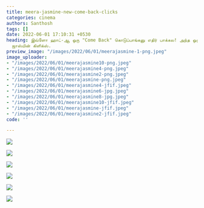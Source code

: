 ```yaml
---
title: meera-jasmine-new-come-back-clicks
categories: cinema
authors: Santhosh
tags: []
date: 2022-06-01 17:10:31 +0530
heading: இவ்ளோ ஹாட்-ஆ ஒரு "Come Back" கொடுப்பாங்கனு எதிர் பாக்கல! அந்த ஒரு Side! மீரா
  ஜாஸ்மின் கிளிக்ஸ்.
preview_image: "/images/2022/06/01/meerajasmine-1-png.jpeg"
image_uploader:
- "/images/2022/06/01/meerajasmine10-png.jpeg"
- "/images/2022/06/01/meerajasmine4-png.jpeg"
- "/images/2022/06/01/meerajasmine2-png.jpeg"
- "/images/2022/06/01/meerajasmine-png.jpeg"
- "/images/2022/06/01/meerajasmine4-jfif.jpeg"
- "/images/2022/06/01/meerajasmine6-jpg.jpeg"
- "/images/2022/06/01/meerajasmine8-jpg.jpeg"
- "/images/2022/06/01/meerajasmine10-jfif.jpeg"
- "/images/2022/06/01/meerajasmine-jfif.jpeg"
- "/images/2022/06/01/meerajasmine2-jfif.jpeg"
code: ''

---
```

![](/images/2022/06/01/meerajasmine8-jpg.jpeg)

![](/images/2022/06/01/meerajasmine6-jpg.jpeg)

![](/images/2022/06/01/meerajasmine4-png.jpeg)

![](/images/2022/06/01/meerajasmine-png.jpeg)

![](/images/2022/06/01/meerajasmine2-png.jpeg)

![](/images/2022/06/01/meerajasmine10-png.jpeg)
